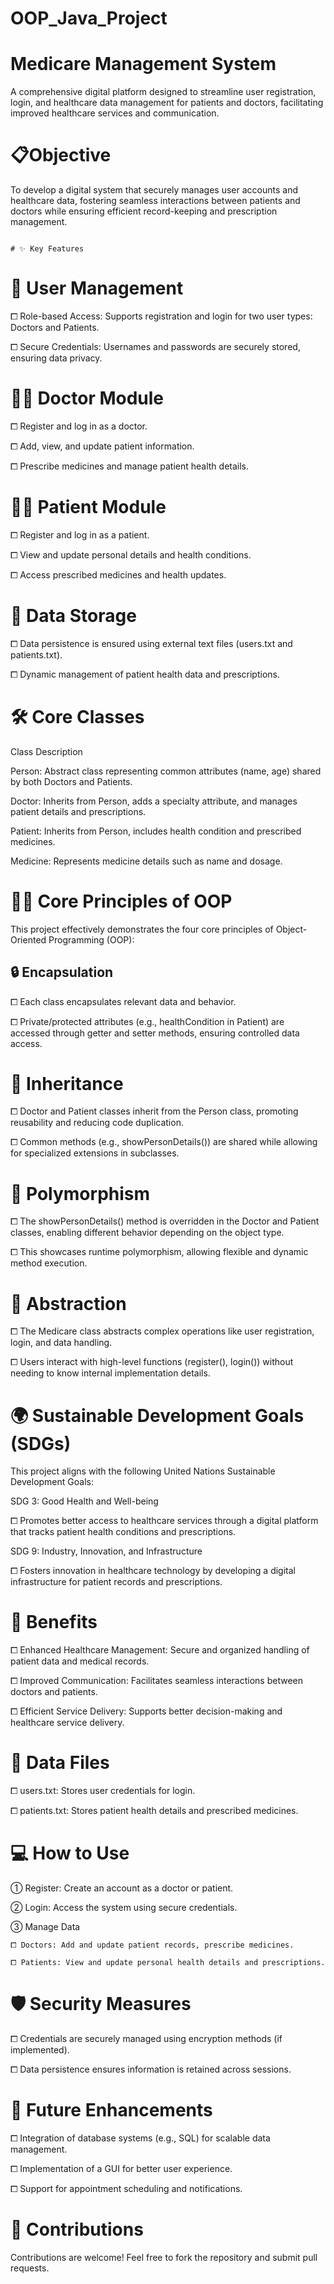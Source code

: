 # OOP_Java_Project

# Medicare Management System
A comprehensive digital platform designed to streamline user registration, login, and healthcare data management for patients and doctors, facilitating improved healthcare services and communication.

# 📋Objective


To develop a digital system that securely manages user accounts and healthcare data, fostering seamless interactions between patients and doctors while ensuring efficient record-keeping and prescription management.


                                                                            # ✨ Key Features

# 🔑 User Management

  ⧠ Role-based Access: Supports registration and login for two user types: Doctors and Patients.

  ⧠ Secure Credentials: Usernames and passwords are securely stored, ensuring data privacy.

# 👨‍⚕️ Doctor Module

  ⧠ Register and log in as a doctor.

  ⧠ Add, view, and update patient information.

  ⧠ Prescribe medicines and manage patient health details.

# 👩‍⚕️ Patient Module

  ⧠ Register and log in as a patient.

  ⧠ View and update personal details and health conditions.

  ⧠ Access prescribed medicines and health updates.

# 💾 Data Storage

  ⧠ Data persistence is ensured using external text files (users.txt and patients.txt).

  ⧠ Dynamic management of patient health data and prescriptions.


# 🛠️ Core Classes

Class	Description

Person:	Abstract class representing common attributes (name, age) shared by both Doctors and Patients.

Doctor:	Inherits from Person, adds a specialty attribute, and manages patient details and prescriptions.

Patient:	Inherits from Person, includes health condition and prescribed medicines.

Medicine:	Represents medicine details such as name and dosage.


# 🧑‍💻 Core Principles of OOP

This project effectively demonstrates the four core principles of Object-Oriented Programming (OOP):


## 🔒 Encapsulation

  ⧠ Each class encapsulates relevant data and behavior.

  ⧠ Private/protected attributes (e.g., healthCondition in Patient) are accessed through getter and setter methods, ensuring controlled data access.

# 🧬 Inheritance

  ⧠ Doctor and Patient classes inherit from the Person class, promoting reusability and reducing code duplication.

  ⧠ Common methods (e.g., showPersonDetails()) are shared while allowing for specialized extensions in subclasses.

# 🔄 Polymorphism

  ⧠ The showPersonDetails() method is overridden in the Doctor and Patient classes, enabling different behavior depending on the object type.

  ⧠ This showcases runtime polymorphism, allowing flexible and dynamic method execution.

# 🧩 Abstraction

  ⧠ The Medicare class abstracts complex operations like user registration, login, and data handling.

  ⧠ Users interact with high-level functions (register(), login()) without needing to know internal implementation details.


# 🌍 Sustainable Development Goals (SDGs)

This project aligns with the following United Nations Sustainable Development Goals:


SDG 3: Good Health and Well-being

  ⧠ Promotes better access to healthcare services through a digital platform that tracks patient health conditions and prescriptions.

SDG 9: Industry, Innovation, and Infrastructure

  ⧠ Fosters innovation in healthcare technology by developing a digital infrastructure for patient records and prescriptions.


# 🚀 Benefits

  ⧠ Enhanced Healthcare Management: Secure and organized handling of patient data and medical records.

  ⧠ Improved Communication: Facilitates seamless interactions between doctors and patients.

  ⧠ Efficient Service Delivery: Supports better decision-making and healthcare service delivery.


# 📂 Data Files

  ⧠ users.txt: Stores user credentials for login.

  ⧠ patients.txt: Stores patient health details and prescribed medicines.


# 💻 How to Use

  ① Register: Create an account as a doctor or patient.

  ② Login: Access the system using secure credentials.

  ③ Manage Data

    ⧠ Doctors: Add and update patient records, prescribe medicines.

    ⧠ Patients: View and update personal health details and prescriptions.


# 🛡️ Security Measures

  ⧠ Credentials are securely managed using encryption methods (if implemented).
  
  ⧠ Data persistence ensures information is retained across sessions.


# 🔧 Future Enhancements

  ⧠ Integration of database systems (e.g., SQL) for scalable data management.

  ⧠ Implementation of a GUI for better user experience.

  ⧠ Support for appointment scheduling and notifications.


# 🤝 Contributions

Contributions are welcome! Feel free to fork the repository and submit pull requests.
